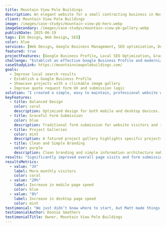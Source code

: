 ```yaml
---
title: Mountain View Pole Buildings
description: An elegant website for a small contracting business in North Idaho
client: Mountain View Pole Buildings
image: /images/case-studys/mountain-view-pb-hero.webp
imageSecondary: /images/case-studys/mountain-view-pb-gallery.webp
publishDate: 2025-06-19
tags: [UX Design, Web Design, SEO]
color: blue
services: [Web Design, Geogle Business Management, SEO optimization, Development]
featured: true
projectFeatures: [Google Business Profile, Local SEO Optimization, Graceful Form Submission, Project Gallery]
challenge: "Establish an effective Google Business Profile and modernize the website for Mountain View Pole Buildings, a small contracting business backed by over 40 years of experience."
caseStudyLink: https://mountainviewpolebuildings.com/
goals:
  - Improve local search results
  - Establish a Google Business Profile
  - Showcase projects with a clickable image gallery
  - Improve quote request form UX and submission logic
solution: "I created a simple, easy to maintain, professional website with rich SEO content, clear service and service area information, and a more efficient form submission process. Mountain View Pole buildings now has a Google Business profile and local business schema for improved search results. "
keyFeatures:
  - title: Balanced Design
    color: coral
    description: Optimized design for both mobile and desktop devices.
  - title: Graceful Form Submission
    color: blue
    description: Traditional form submission for website visitors and improved experience for owners, allowing them to respond faster to requests. 
  - title: Project Galleries
    color: mint
    description: A fatured project gallery highlights specific projects, and a general purpose gallery allows users to click and scroll through past project images.
  - title: Clean and Simple Branding
    color: purple
    description: Clean branding and simple information architecture makes the website easy to navigate, update and maintain.
results: "Significantly improved overall page visits and form submissions in less than one month."
resultsMetrics:
  - value: "3X"
    label: More monthly visitors
    color: coral
  - value: "20%"
    label: Increase in mobile page speed
    color: blue
  - value: "8%"
    label: Increase in desktop page speed
    color: mint
testimonial: "We just didn’t know where to start, but Matt made things simple and delivered within our budget. The new image gallery and updated form make it easier for customers to reach out—and easier for us to respond. We’re really happy with the results."
testimonialAuthor: Donnie Smathers
testimonialTitle: Owner, Mountain View Pole Buildings
---
```


